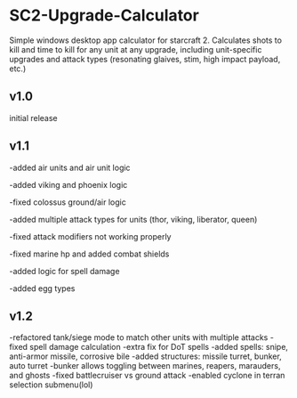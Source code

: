 # SC2-Upgrade-Calculator

Simple windows desktop app calculator for starcraft 2. Calculates  shots to kill and time to kill for any unit at any upgrade, including unit-specific upgrades and attack types (resonating glaives, stim, high impact payload, etc.)

v1.0
---
initial release

v1.1
---
-added air units and air unit logic

-added viking and phoenix logic

-fixed colossus ground/air logic

-added multiple attack types for units (thor, viking, liberator, queen)

-fixed attack modifiers not working properly

-fixed marine hp and added combat shields

-added logic for spell damage

-added egg types

v1.2
---
-refactored tank/siege mode to match other units with multiple attacks
-fixed spell damage calculation 
	-extra fix for DoT spells
-added spells: snipe, anti-armor missile, corrosive bile
-added structures: missile turret, bunker, auto turret
	-bunker allows toggling between marines, reapers, marauders, and ghosts
-fixed battlecruiser vs ground attack
-enabled cyclone in terran selection submenu(lol)
